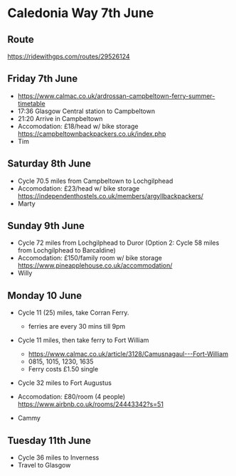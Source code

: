 # Caledonia Way 7th June

## Route
https://ridewithgps.com/routes/29526124

## Friday 7th June
- https://www.calmac.co.uk/ardrossan-campbeltown-ferry-summer-timetable
- 17:36 Glasgow Central station to Campbeltown
- 21:20 Arrive in Campbeltown
- Accomodation: £18/head w/ bike storage https://campbeltownbackpackers.co.uk/index.php
- Tim

## Saturday 8th June
- Cycle 70.5 miles from Campbeltown to Lochgilphead
- Accomodation: £23/head w/ bike storage https://independenthostels.co.uk/members/argyllbackpackers/
- Marty

## Sunday 9th June
- Cycle 72 miles from Lochgilphead to Duror
(Option 2: Cycle 58 miles from Lochgilphead to Barcaldine)
- Accomodation: £150/family room w/ bike storage https://www.pineapplehouse.co.uk/accommodation/
- Willy


## Monday 10 June
- Cycle 11 (25) miles, take Corran Ferry.
    - ferries are every 30 mins till 9pm
    
- Cycle 11 miles, then take ferry to Fort William
    - https://www.calmac.co.uk/article/3128/Camusnagaul---Fort-William
    - 0815, 1015, 1230, 1635
    - Ferry costs £1.50 single
    
- Cycle 32 miles to Fort Augustus
- Accomodation: £80/room (4 people) https://www.airbnb.co.uk/rooms/24443342?s=51
- Cammy

## Tuesday 11th June
- Cycle 36 miles to Inverness
- Travel to Glasgow
